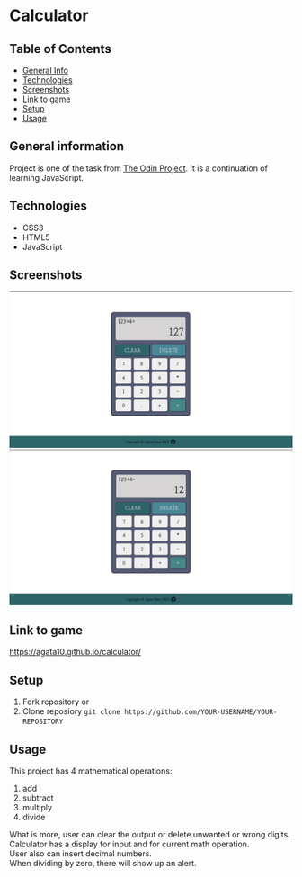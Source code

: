 # Calculator

## Table of Contents
* [General Info](#general-information)
* [Technologies](#technologies)
* [Screenshots](#screenshots)
* [Link to game](#link-to-game)
* [Setup](#setup)
* [Usage](#usage)


## General information
Project is one of the task from [The Odin Project](https://www.theodinproject.com/lessons/foundations-calculator). It is a continuation of learning JavaScript.

## Technologies
* CSS3
* HTML5
* JavaScript

## Screenshots
![Wepage](./images/pic11.png)
![Wepage2](/images/pic1.png)

## Link to game
https://agata10.github.io/calculator/

## Setup

1. Fork repository 
or
2. Clone reposiory
   `git clone https://github.com/YOUR-USERNAME/YOUR-REPOSITORY`

## Usage

This project has 4 mathematical operations:

1. add
2. subtract
3. multiply
4. divide

What is more, user can clear the output or delete unwanted or wrong digits.<br />
Calculator has a display for input and for current math operation.<br />
User also can insert decimal numbers.<br />
When dividing by zero, there will show up an alert.<br />

